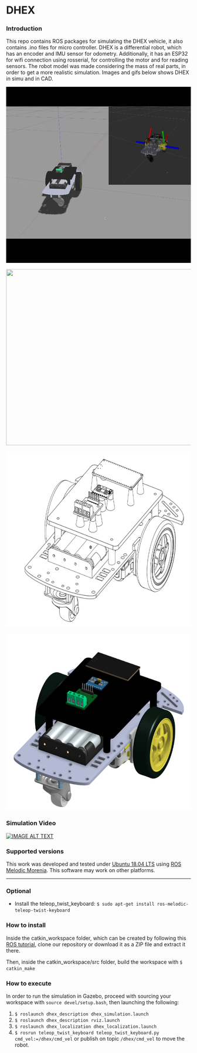 

# DHEX

### Introduction

This repo contains ROS packages for simulating the DHEX vehicle, it also contains .ino files for micro controller. DHEX is a differential robot, which has an encoder and IMU sensor for odometry. Additionally, it has an ESP32 for wifi connection using rosserial, for controlling the motor and for reading sensors. The robot model was made considering the mass of real parts, in order to get a more realistic simulation. Images and gifs below shows DHEX in simu and in CAD.

<p align="center">
<img width="640" height="480" src="readme_files/simulation.gif">
</p>

<p align="center">
  <img width="640" height="480" src="/readme_files/real_robot.gif">
</p>

<p align="center">
<img width="640" height="480" src="readme_files/onshape_1.png">
</p>

<p align="center">
  <img width="640" height="480" src="/readme_files/onshape_2.png">
</p>

### Simulation Video

[![IMAGE ALT TEXT](http://img.youtube.com/vi/bRE_Z9Of7zs/0.jpg)](http://www.youtube.com/watch?v=bRE_Z9Of7zs "DHEX - ROS simulation")


### Supported versions

This work was developed and tested under [Ubuntu 18.04 LTS](https://ubuntu.com/#download) using [ROS Melodic Morenia](http://wiki.ros.org/melodic/Installation/Ubuntu). This software may work on other platforms.

---

### Optional

* Install the teleop_twist_keyboard: `$ sudo apt-get install ros-melodic-teleop-twist-keyboard`

### How to install

Inside the catkin_workspace folder, which can be created by following this [ROS tutorial](http://wiki.ros.org/ROS/Tutorials), clone our repository or download it as a ZIP file and extract it there.

Then, inside the catkin_workspace/src folder, build the workspace with `$ catkin_make`

### How to execute

In order to run the simulation in Gazebo, proceed with sourcing your workspace with `source devel/setup.bash`, then launching the following:
1. `$ roslaunch dhex_description dhex_simulation.launch`
2. `$ roslaunch dhex_description rviz.launch`
3. `$ roslaunch dhex_localization dhex_localization.launch`
4. `$ rosrun teleop_twist_keyboard teleop_twist_keyboard.py cmd_vel:=/dhex/cmd_vel` or publish on topic `/dhex/cmd_vel` to move the robot.
